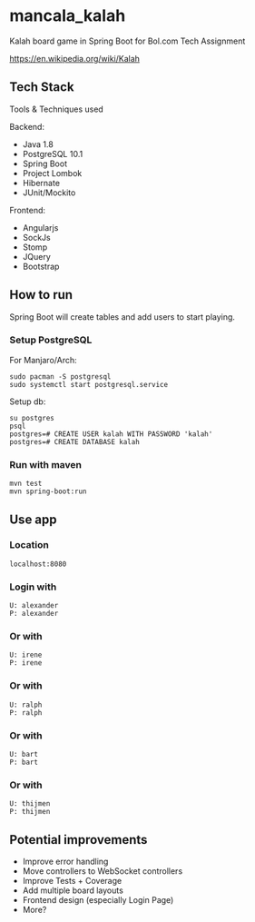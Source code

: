# mancala_kalah

Kalah board game in Spring Boot for Bol.com Tech Assignment

https://en.wikipedia.org/wiki/Kalah

## Tech Stack
Tools & Techniques used

Backend:
* Java 1.8
* PostgreSQL 10.1
* Spring Boot
* Project Lombok
* Hibernate
* JUnit/Mockito

Frontend:
* Angularjs
* SockJs
* Stomp
* JQuery
* Bootstrap

## How to run
Spring Boot will create tables and add users to start playing. 

### Setup PostgreSQL
For Manjaro/Arch:

    sudo pacman -S postgresql
    sudo systemctl start postgresql.service

Setup db:

    su postgres
    psql
    postgres=# CREATE USER kalah WITH PASSWORD 'kalah'
    postgres=# CREATE DATABASE kalah
    
### Run with maven

    mvn test
    mvn spring-boot:run
    
## Use app
### Location

    localhost:8080
    
### Login with

    U: alexander
    P: alexander
    
### Or with
    
    U: irene
    P: irene
    
### Or with
    
    U: ralph
    P: ralph
    
### Or with
    
    U: bart
    P: bart
    
### Or with
    
    U: thijmen
    P: thijmen
    
## Potential improvements
* Improve error handling
* Move controllers to WebSocket controllers
* Improve Tests + Coverage
* Add multiple board layouts
* Frontend design (especially Login Page)
* More?
 
    
